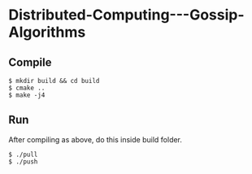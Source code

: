# Distributed-Computing---Gossip-Algorithms

## Compile

```
$ mkdir build && cd build
$ cmake ..
$ make -j4
```

## Run

After compiling as above, do this inside build folder.
```
$ ./pull
$ ./push
```